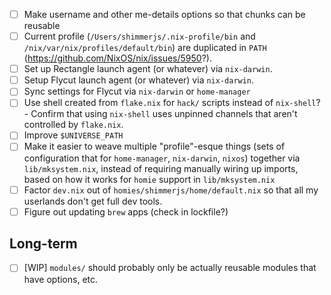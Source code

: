 - [ ] Make username and other me-details options so that chunks can be reusable
- [ ] Current profile (`/Users/shimmerjs/.nix-profile/bin` and 
      `/nix/var/nix/profiles/default/bin`) are duplicated in `PATH`
      (https://github.com/NixOS/nix/issues/5950?).
- [ ] Set up Rectangle launch agent (or whatever) via `nix-darwin`.
- [ ] Setup Flycut launch agent (or whatever) via `nix-darwin`.
- [ ] Sync settings for Flycut via `nix-darwin` or `home-manager`
- [ ] Use shell created from `flake.nix` for `hack/` scripts instead of `nix-shell`?
      - Confirm that using `nix-shell` uses unpinned channels that aren't
        controlled by `flake.nix`.
- [ ] Improve `$UNIVERSE_PATH`
- [ ] Make it easier to weave multiple "profile"-esque things (sets of configuration that for `home-manager`, `nix-darwin`, `nixos`) together via `lib/mksystem.nix`, instead of requiring manually wiring up imports, based on how it works for `homie` support in `lib/mksystem.nix`
- [ ] Factor `dev.nix` out of `homies/shimmerjs/home/default.nix` so that all my userlands don't get full dev tools.
- [ ] Figure out updating `brew` apps (check in lockfile?)

## Long-term

- [ ] [WIP] `modules/` should probably only be actually reusable modules that have
      options, etc.
      
